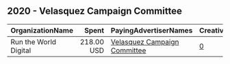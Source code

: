 ## 2020 - Velasquez Campaign Committee 
|OrganizationName|Spent|PayingAdvertiserNames|CreativeUrls|Impressions|Genders|AgeBrackets|CountryCodes|BillingAddresses|CandidateBallotInformation|
|:---|---:|:---|:---|---:|:---|:---|:---|:---|:---|
|Run the World Digital|218.00 USD|[Velasquez Campaign Committee](2020/Velasquez_Campaign_Committee.md)|[0](https://www.snap.com/political-ads/asset/f7c0463c527882b6314707da59ad2d4732f3ca971b0a443cc6f3fc777257b4b7?mediaType=mp4)|48,411||18+|united states|"1324 Spaight St,Madison,53703,US"|Jessica Velasquez for NM House|
